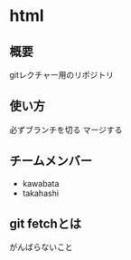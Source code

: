 # html

## 概要

gitレクチャー用のリポジトリ

## 使い方

必ずブランチを切る
マージする

## チームメンバー

* kawabata
* takahashi

## git fetchとは

がんばらないこと
